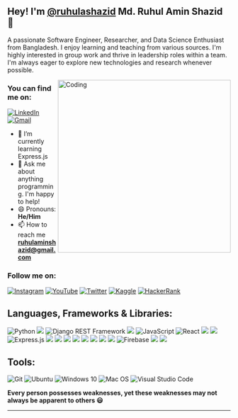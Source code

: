 ## Hey! I'm [@ruhulashazid](https://www.linkedin.com/in/ruhulashazid/) Md. Ruhul Amin Shazid 👋

A passionate Software Engineer, Researcher, and Data Science Enthusiast from Bangladesh. I enjoy learning and teaching from various sources. I'm highly interested in group work and thrive in leadership roles within a team. I'm always eager to explore new technologies and research whenever possible.

<img align="right" alt="Coding" width="390" src="https://user-images.githubusercontent.com/74038190/221352989-518609ab-b4d1-459e-929f-a08cd2bd9b3c.gif">

### You can find me on:
[![LinkedIn](https://img.shields.io/badge/linkedin-%230077B5.svg?&style=for-the-badge&logo=linkedin&logoColor=white)](https://www.linkedin.com/in/ruhulashazid/)
[![Gmail](https://img.shields.io/badge/gmail-%23D14836.svg?&style=for-the-badge&logo=gmail&logoColor=white)](mailto:ruhulaminshazid@gmail.com)

- 🌱 I’m currently learning Express.js
- 💬 Ask me about anything programming. I'm happy to help!
- 😄 Pronouns: **He/Him**
- 📫 How to reach me **ruhulaminshazid@gmail.com**
 
### Follow me on:

[![Instagram](https://img.shields.io/badge/instagram-%23E4405F.svg?&style=for-the-badge&logo=instagram&logoColor=white)](https://www.instagram.com/ruhulaminshazid)
[![YouTube](https://img.shields.io/badge/youtube-%23FF0000.svg?&style=for-the-badge&logo=youtube&logoColor=white)](https://www.youtube.com/@RuhulAminshazid)
[![Twitter](https://img.shields.io/badge/twitter-%231DA1F2.svg?&style=for-the-badge&logo=twitter&logoColor=white)](https://twitter.com/ruhulashazid)
[![Kaggle](https://img.shields.io/badge/kaggle-%23006AFF.svg?&style=for-the-badge&logo=kaggle&logoColor=white)](https://kaggle.com/ruhulaminshazid)
[![HackerRank](https://img.shields.io/badge/hackerrank-%232EC866.svg?&style=for-the-badge&logo=hackerrank&logoColor=white)](https://www.hackerrank.com/profile/ruhulaminshazid)


## Languages, Frameworks & Libraries:
![Python](https://img.shields.io/badge/Python-306998?style=for-the-badge&logo=python&logoColor=white)
![](https://img.shields.io/badge/Django-darkgreen?style=for-the-badge&logo=django&logoColor=white)
![Django REST Framework](https://img.shields.io/badge/django%20rest-%23092E20.svg?style=for-the-badge&logo=django&logoColor=white)
![](https://img.shields.io/badge/HTML5-E34F26?style=for-the-badge&logo=html5&logoColor=white)
![JavaScript](https://img.shields.io/badge/javascript-%23F7DF1E.svg?style=for-the-badge&logo=javascript&logoColor=black)
![React](https://img.shields.io/badge/react-%2320232a.svg?style=for-the-badge&logo=react&logoColor=%2361DAFB)
![](https://img.shields.io/badge/TypeScript-blue?style=for-the-badge&logo=typescript&logoColor=white)
![](https://img.shields.io/badge/Node.js-43853D?style=for-the-badge&logo=node.js&logoColor=white)
![Express.js](https://img.shields.io/badge/express.js-%23404d59.svg?style=for-the-badge&logo=express&logoColor=%2361DAFB)
![](https://img.shields.io/badge/MongoDB-4EA94B?style=for-the-badge&logo=mongodb&logoColor=white)
![](https://img.shields.io/badge/mysql-%2300f.svg?style=for-the-badge&logo=mysql&logoColor=white)
![](https://img.shields.io/badge/postgresql-%23316192.svg?style=for-the-badge&logo=postgresql&logoColor=white)
![](https://img.shields.io/badge/CSS3-1572B6?style=for-the-badge&logo=css3&logoColor=white)
![](https://img.shields.io/badge/Sass-CC6699?style=for-the-badge&logo=sass&logoColor=white)
![](https://img.shields.io/badge/Tailwind_CSS-38B2AC?style=for-the-badge&logo=tailwind-css&logoColor=white)
![](https://img.shields.io/badge/Bootstrap-563D7C?style=for-the-badge&logo=bootstrap&logoColor=white)
![](https://img.shields.io/badge/Material--UI-0081CB?style=for-the-badge&logo=material-ui&logoColor=white)
![Firebase](https://img.shields.io/badge/firebase-%23039BE5.svg?style=for-the-badge&logo=firebase&logoColor=white)
![](https://img.shields.io/badge/adobe%20photoshop-%2331A8FF.svg?style=for-the-badge&logo=adobe%20photoshop&logoColor=white)
![](https://img.shields.io/badge/adobe%20illustrator-%23FF9A00.svg?style=for-the-badge&logo=adobe%20illustrator&logoColor=white)

## Tools:
![Git](https://img.shields.io/badge/git-%23F05033.svg?style=for-the-badge&logo=git&logoColor=white)
![Ubuntu](https://img.shields.io/badge/Ubuntu-E95420?style=for-the-badge&logo=ubuntu&logoColor=white)
![Windows 10](https://img.shields.io/badge/Windows-0078D6?style=for-the-badge&logo=windows&logoColor=white)
![Mac OS](https://img.shields.io/badge/mac%20os-000000?style=for-the-badge&logo=apple&logoColor=white)
![Visual Studio Code](https://img.shields.io/badge/VisualStudioCode-0078d7.svg?style=for-the-badge&logo=visual-studio-code&logoColor=white)

<!-- 
![Profile Views](https://komarev.com/ghpvc/?username=ruhulashazid)

## Statistics
[![Ruhul Amin's GitHub stats](https://github-readme-stats.vercel.app/api?username=ruhulashazid&count_private=true&show_icons=true&theme=radical)](https://github.com/ruhulashazid/github-readme-stats)
[![Top Langs](https://github-readme-stats.vercel.app/api/top-langs/?username=ruhulashazid&layout=compact&theme=radical)](https://github.com/ruhulashazid/github-readme-stats)
-->
**Every person possesses weaknesses, yet these weaknesses may not always be apparent to others 😃**



-----------------------------------------------------------------------------------------------------------
<!-- 
- 🔭 I’m currently working on ...
- 🌱 I’m currently learning ...
- 👯 I’m looking to collaborate on ...
- 🤔 I’m looking for help with ...
- 💬 Ask me about ...
- 📫 How to reach me: ...
- 😄 Pronouns: ...
- ⚡ Fun fact: ...
-->

<!-- 
## Open Source Contributions

<table>
    <thead align="center">
      <tr border="none">
        <td><b>🏛️ Organizations</b></td>
        <td><b>🗂️ Projects</b></td>
        <td><b>🛠️ Contributions</b></td>
      </tr>
    </thead>
    <tbody>
      <tr>
        <td width="400"><a href="https://github.com/TanStack">
            <b>Tanstack</b></a>
        </td>
         <td width="400"><a href="https://github.com/TanStack/form">
            <b>Tanstack Form</b></a>:
            <p>Powerful and type-safe form state management for the web</p>
        </td>
        <td>
           <i>Docs & Code</i> <a href="https://github.com/TanStack/form/pulls?q=is:pr+author:TropicolX">Contributions</a>
            <p></p>
        </td>
      </tr>
      <tr>
         <td width="400"><a href="https://github.com/google/webcrypto.dart/pulls?q=is:pr+author:TropicolX">
            <b>Google</b></a>
        </td>
        <td width="400">
            <a href="https://github.com/google/webcrypto.dart"><b>Webcrypto</b></a>:
            <p>Cross-platform implementation of Web Cryptography APIs</p>
        </td>
        <td>
           <i>Docs & Code</i> <a href="https://github.com/google/webcrypto.dart/pulls?q=is:pr+author:TropicolX">Contributions</a>
            <p></p>
        </td>
      </tr>
      <tr>
         <td width="400"><a href="https://github.com/microsoft">
            <b>Microsoft</b></a>
        </td>
        <td width="400">
            <a href="https://github.com/microsoft/torchgeo"><b>TorchGeo</b></a>:
            <p> Datasets, samplers, transforms, and pre-trained models for geospatial data</p>
        </td>
        <td>
           <i>Docs & Code</i> <a href="https://github.com/microsoft/torchgeo/pulls?q=is:pr+author:TropicolX">Contributions</a>
            <p></p>
        </td>
      </tr>
      <tr>
         <td width="400"><a href="https://github.com/canonical">
            <b>Canonical</b></a>
        </td>
        <td width="400">
            <a href="https://github.com/canonical/open-documentation-academy"><b>Landscape</b></a>:
            <p> Landscape is the leading management and administration tool for all versions of Ubuntu</p>
        </td>
        <td>
           <i>Docs</i> <a href="https://github.com/canonical/open-documentation-academy/pulls?q=is:pr+author:TropicolX">Contributions</a>
            <p></p>
        </td>
      </tr>
    </tbody>
</table>
-->
